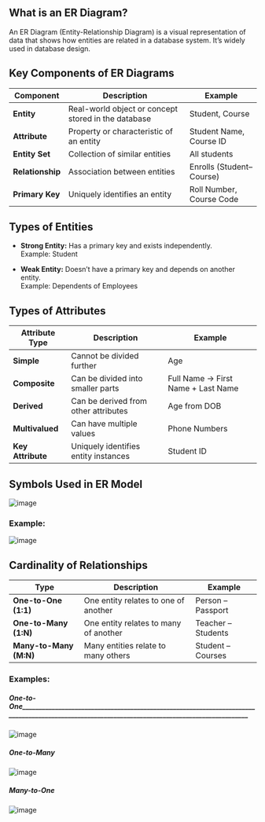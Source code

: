 ## What is an ER Diagram?
An ER Diagram (Entity-Relationship Diagram) is a visual representation of data that shows how entities are related in a database system. It’s widely used in database design.

## Key Components of ER Diagrams
| Component        | Description                                         | Example                  |
| ---------------- | --------------------------------------------------- | ------------------------ |
| **Entity**       | Real-world object or concept stored in the database | Student, Course          |
| **Attribute**    | Property or characteristic of an entity             | Student Name, Course ID  |
| **Entity Set**   | Collection of similar entities                      | All students             |
| **Relationship** | Association between entities                        | Enrolls (Student–Course) |
| **Primary Key**  | Uniquely identifies an entity                       | Roll Number, Course Code |

## Types of Entities
- **Strong Entity:** Has a primary key and exists independently.
<br>Example: Student

- **Weak Entity:** Doesn’t have a primary key and depends on another entity.
<br>Example: Dependents of Employees

## Types of Attributes
| Attribute Type    | Description                          | Example                            |
| ----------------- | ------------------------------------ | ---------------------------------- |
| **Simple**        | Cannot be divided further            | Age                                |
| **Composite**     | Can be divided into smaller parts    | Full Name → First Name + Last Name |
| **Derived**       | Can be derived from other attributes | Age from DOB                       |
| **Multivalued**   | Can have multiple values             | Phone Numbers                      |
| **Key Attribute** | Uniquely identifies entity instances | Student ID                         |

## Symbols Used in ER Model
![image](https://github.com/user-attachments/assets/255d6a89-2fe1-4105-9272-ac76b4fe6381)

### Example:
![image](https://github.com/user-attachments/assets/743e78a3-0468-4b62-8de9-4b99dbc68348)


## Cardinality of Relationships
| Type                    | Description                           | Example            |
| ----------------------- | ------------------------------------- | ------------------ |
| **One-to-One (1:1)**    | One entity relates to one of another  | Person – Passport  |
| **One-to-Many (1\:N)**  | One entity relates to many of another | Teacher – Students |
| **Many-to-Many (M\:N)** | Many entities relate to many others   | Student – Courses  |

### Examples:

##### One-to-One________________________________________________________________________________________________________________________________________________
![image](https://github.com/user-attachments/assets/39c0e453-e5d9-48ee-9385-8deaf3dc0c3d)

##### One-to-Many
![image](https://github.com/user-attachments/assets/bebfda2c-ddc5-4404-94f6-999b30a6f65a)

##### Many-to-One
![image](https://github.com/user-attachments/assets/2c13d342-c93a-43dd-b894-a1ff4b588d7c)

